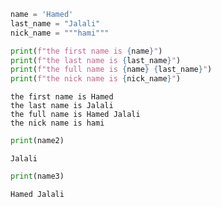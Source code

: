 ```python
name = 'Hamed'
last_name = "Jalali"
nick_name = """hami"""
```


```python
print(f"the first name is {name}")
print(f"the last name is {last_name}")
print(f"the full name is {name} {last_name}")
print(f"the nick name is {nick_name}")
```

    the first name is Hamed
    the last name is Jalali
    the full name is Hamed Jalali
    the nick name is hami



```python
print(name2)
```

    Jalali



```python
print(name3)
```

    Hamed Jalali

